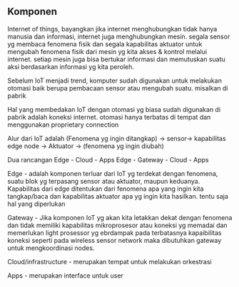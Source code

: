 ## Komponen

Internet of things, bayangkan jika internet menghubungkan tidak hanya manusia dan informasi, internet juga menghubungkan mesin. segala sensor yg membaca fenomena fisik dan segala kapabilitas aktuator untuk mengubah fenomena fisik dari mesin yg kita akses & kontrol melalui internet. setiap mesin juga bisa bertukar informasi dan memutuskan suatu aksi berdasarkan informasi yg kita peroleh.

Sebelum IoT menjadi trend, komputer sudah digunakan untuk melakukan otomasi baik berupa pembacaan sensor atau mengubah suatu. misalkan di pabrik

Hal yang membedakan IoT dengan otomasi yg biasa sudah digunakan di pabrik adalah koneksi internet. otomasi hanya terbatas di tempat dan menggunakan proprietary connection 

Alur dari IoT adalah (Fenomena yg ingin ditangkap) -> sensor->  kapabilitas edge node -> Aktuator -> (fenomena yg ingin diubah) 

Dua rancangan 
Edge - Cloud - Apps
Edge - Gateway - Cloud - Apps

Edge - adalah komponen terluar dari IoT yg terdekat dengan fenomena, suatu blok yg terpasang sensor atau aktuator, maupun keduanya. Kapabilitas dari edge ditentukan dari fenomena apa yang ingin kita tangkap/baca dan kapabilitas aktuator apa yg ingin kita hasilkan. tentu saja hal yang diperlukan 

Gateway - Jika komponen IoT yg akan kita letakkan dekat dengan fenomena dan tidak memiliki kapabilitas mikroprosesor atau koneksi yg memadai dan memerlukan light prosessor yg ebrdampak pada terbatasnya kapaibilitas koneksi seperti pada wireless sensor network maka dibutuhkan gateway untuk mengkoordinasi nodes.

Cloud/infrastructure - merupakan tempat untuk melakukan orkestrasi

Apps - merupakan interface untuk user
